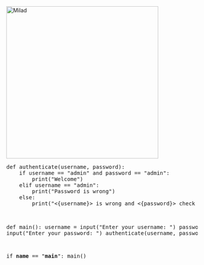 <image align="center" alt="Milad" width = "400" src="https://codemyui.com/wp-content/uploads/2021/05/Login-Modal-With-Floating-Placeholder-And-Animated-Neon-Submit-Button.gif"> 
<pre>def authenticate(username, password): 
    if username == "admin" and password == "admin": 
        print("Welcome") 
    elif username == "admin": 
        print("Password is wrong") 
    else: 
        print("<{username}> is wrong and <{password}> check ") <br />

def main():
    username = input("Enter your username: ") 
    password = input("Enter your password: ") 
    authenticate(username, password) 

if __name__ == "__main__": 
    main() 
